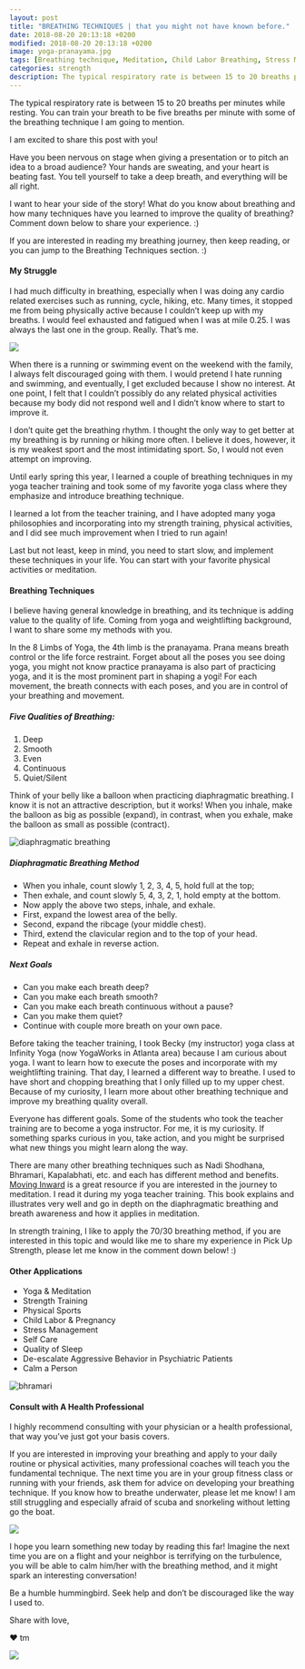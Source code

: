 ```yaml
---
layout: post
title: "BREATHING TECHNIQUES | that you might not have known before."
date: 2018-08-20 20:13:18 +0200
modified: 2018-08-20 20:13:18 +0200
image: yoga-pranayama.jpg
tags: [Breathing technique, Meditation, Child Labor Breathing, Stress Management, Sleep Quality, Respiratory Rate, Qualify of life, Yoga Breathing, Breathing Technique in Lifting, Deescalate Patients, Self Care, YogaWorks]
categories: strength
description: The typical respiratory rate is between 15 to 20 breaths per minutes while resting. You can train your breath to be five breaths per minute with some of the breathing technique I am going to mention. 
---
```


The typical respiratory rate is between 15 to 20 breaths per minutes while resting. You can train your breath to be five breaths per minute with some of the breathing technique I am going to mention. 

I am excited to share this post with you!

Have you been nervous on stage when giving a presentation or to pitch an idea to a broad audience? Your hands are sweating, and your heart is beating fast. You tell yourself to take a deep breath, and everything will be all right. 

I want to hear your side of the story! What do you know about breathing and how many techniques have you learned to improve the quality of breathing? Comment down below to share your experience. :)

If you are interested in reading my breathing journey, then keep reading, or you can jump to the Breathing Techniques section. :)

#### My Struggle

I had much difficulty in breathing, especially when I was doing any cardio related exercises such as running, cycle, hiking, etc. Many times, it stopped me from being physically active because I couldn’t keep up with my breaths. I would feel exhausted and fatigued when I was at mile 0.25. I was always the last one in the group. Really. That’s me. 

![]({{site.baseurl}}/images/breathing-slow.jpg)

When there is a running or swimming event on the weekend with the family, I always felt discouraged going with them. I would pretend I hate running and swimming, and eventually, I get excluded because I show no interest. At one point, I felt that I couldn’t possibly do any related physical activities because my body did not respond well and I didn’t know where to start to improve it.

I don’t quite get the breathing rhythm. I thought the only way to get better at my breathing is by running or hiking more often. I believe it does, however, it is my weakest sport and the most intimidating sport. So, I would not even attempt on improving.

Until early spring this year, I learned a couple of breathing techniques in my yoga teacher training and took some of my favorite yoga class where they emphasize and introduce breathing technique.

I learned a lot from the teacher training, and I have adopted many yoga philosophies and incorporating into my strength training, physical activities, and I did see much improvement when I tried to run again! 

Last but not least, keep in mind, you need to start slow, and implement these techniques in your life. You can start with your favorite physical activities or meditation. 

#### Breathing Techniques

I believe having general knowledge in breathing, and its technique is adding value to the quality of life. Coming from yoga and weightlifting background, I want to share some my methods with you.

In the 8 Limbs of Yoga, the 4th limb is the pranayama. Prana means breath control or the life force restraint. Forget about all the poses you see doing yoga, you might not know practice pranayama is also part of practicing yoga, and it is the most prominent part in shaping a yogi! For each movement, the breath connects with each poses, and you are in control of your breathing and movement.

##### Five Qualities of Breathing: 

1. Deep
2. Smooth
3. Even
4. Continuous
5. Quiet/Silent

Think of your belly like a balloon when practicing diaphragmatic breathing. I know it is not an attractive description, but it works! When you inhale, make the balloon as big as possible (expand), in contrast, when you exhale, make the balloon as small as possible (contract).

![]({{site.baseurl}}/images/yoga-quality-diaphragmatic-breathing.jpg "diaphragmatic breathing")

##### Diaphragmatic Breathing Method

* When you inhale, count slowly 1, 2, 3, 4, 5, hold full at the top;
* Then exhale, and count slowly 5, 4, 3, 2, 1, hold empty at the bottom.
* Now apply the above two steps, inhale, and exhale.
* First, expand the lowest area of the belly.
* Second, expand the ribcage (your middle chest).
* Third, extend the clavicular region and to the top of your head.
* Repeat and exhale in reverse action.

##### Next Goals

* Can you make each breath deep?
* Can you make each breath smooth?
* Can you make each breath continuous without a pause?
* Can you make them quiet?
* Continue with couple more breath on your own pace. 

Before taking the teacher training, I took Becky (my instructor) yoga class at Infinity Yoga (now YogaWorks in Atlanta area) because I am curious about yoga. I want to learn how to execute the poses and incorporate with my weightlifting training. That day, I learned a different way to breathe. I used to have short and chopping breathing that I only filled up to my upper chest. Because of my curiosity, I learn more about other breathing technique and improve my breathing quality overall. 

Everyone has different goals. Some of the students who took the teacher training are to become a yoga instructor. For me, it is my curiosity. If something sparks curious in you, take action, and you might be surprised what new things you might learn along the way.

There are many other breathing techniques such as Nadi Shodhana, Bhramari, Kapalabhati, etc. and each has different method and benefits. [Moving Inward][moving-forward] is a great resource if you are interested in the journey to meditation. I read it during my yoga teacher training. This book explains and illustrates very well and go in depth on the diaphragmatic breathing and breath awareness and how it applies in meditation.

In strength training, I like to apply the 70/30 breathing method, if you are interested in this topic and would like me to share my experience in Pick Up Strength, please let me know in the comment down below! :) 

#### Other Applications

* Yoga & Meditation
* Strength Training
* Physical Sports
* Child Labor & Pregnancy
* Stress Management
* Self Care
* Quality of Sleep
* De-escalate Aggressive Behavior in Psychiatric Patients
* Calm a Person

![]({{site.baseurl}}/images/yoga-bhramari.jpg "bhramari")

#### Consult with A Health Professional

I highly recommend consulting with your physician or a health professional, that way you’ve just got your basis covers.

If you are interested in improving your breathing and apply to your daily routine or physical activities, many professional coaches will teach you the fundamental technique. The next time you are in your group fitness class or running with your friends, ask them for advice on developing your breathing technique. If you know how to breathe underwater, please let me know! I am still struggling and especially afraid of scuba and snorkeling without letting go the boat.


![]({{site.baseurl}}/images/breathing-scuba-diving.JPG)


I hope you learn something new today by reading this far! Imagine the next time you are on a flight and your neighbor is terrifying on the turbulence, you will be able to calm him/her with the breathing method, and it might spark an interesting conversation!

Be a humble hummingbird. Seek help and don’t be discouraged like the way I used to.


Share with love,

❤ tm

[moving-forward]: https://amzn.to/2wb58HI


<a target="_blank"  href="https://www.amazon.com/gp/product/B002PAQBOM/ref=as_li_tl?ie=UTF8&camp=1789&creative=9325&creativeASIN=B002PAQBOM&linkCode=as2&tag=pickupstrengt-20&linkId=c0cc2520264d3a1d3fc5eb263a8791e2"><img border="0" src="//ws-na.amazon-adsystem.com/widgets/q?_encoding=UTF8&MarketPlace=US&ASIN=B002PAQBOM&ServiceVersion=20070822&ID=AsinImage&WS=1&Format=_SL110_&tag=pickupstrengt-20" ></a><img src="//ir-na.amazon-adsystem.com/e/ir?t=pickupstrengt-20&l=am2&o=1&a=B002PAQBOM" width="1" height="1" border="0" alt="" style="border:none !important; margin:0px !important;" />

